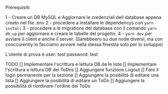 

Prerequisiti:

1 - Creare un DB MySQL e Aggiornare le credenziali dell database appena creato nel file .env 
2 - procedere a installare le dependencys con `yarn install`
3 - procedere a le migrations del database con il comando `yarn db:up` per aggiornare e creare le tabelle del progetto. 
4 - `yarn dev` per avviare il client e anche il server.  (Sarebbeero su due node diversi, ma con conccurently lo facciamo avviare nella stessa finestra solo per lo sviluppo)

L'utente di prova è    user:  test   password: test 



TODO
[] Implementare l'scrittura e lettura DB de le liste
[] Implementare l'scrittura e lettura DB dei ToDos 
[] Aggiungere funzione Logout
[] Fare il login permanente per la sezione
[] Aggiungere la posibilità di editare una lista
[] Aggiungere la posibilità di editare un ToDo
[] Aggiungere la possibilità di riordinare l'ordine dei ToDo